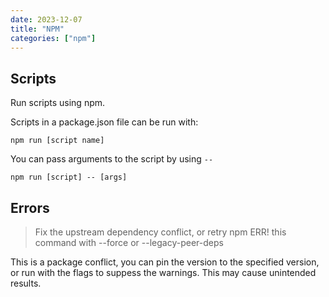 ```yaml
---
date: 2023-12-07
title: "NPM"
categories: ["npm"]
---
```



## Scripts

Run scripts using npm.

Scripts in a package.json file can be run with:

```shell
npm run [script name]
```

You can pass arguments to the script by using `--`

```shell
npm run [script] -- [args]
```

## Errors

> Fix the upstream dependency conflict, or retry npm ERR! this command with --force or --legacy-peer-deps

This is a package conflict, you can pin the version to the specified version, or run with the flags to suppess the warnings. This may cause unintended results.
